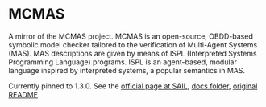 # MCMAS

A mirror of the MCMAS project.  MCMAS is an open-source, OBDD-based symbolic model checker tailored to the verification of Multi-Agent Systems (MAS). MAS descriptions are given by means of ISPL (Interpreted Systems Programming Language) programs. ISPL is an agent-based, modular language inspired by interpreted systems, a popular semantics in MAS.

Currently pinned to 1.3.0.  See the [official page at SAIL](https://sail.doc.ic.ac.uk/software/mcmas/), [docs folder](docs/), [original README](README).